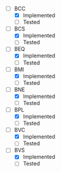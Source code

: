 
- [ ] BCC
	- [x] Implemented
	- [ ] Tested
- [ ] BCS
	- [x] Implemented
	- [ ] Tested
- [ ] BEQ
	- [x] Implemented
	- [ ] Tested
- [ ] BMI
	- [x] Implemented
	- [ ] Tested
- [ ] BNE
	- [x] Implemented
	- [ ] Tested
- [ ] BPL
	- [x] Implemented
	- [ ] Tested
- [ ] BVC
	- [x] Implemented
	- [ ] Tested
- [ ] BVS
	- [x] Implemented
	- [ ] Tested